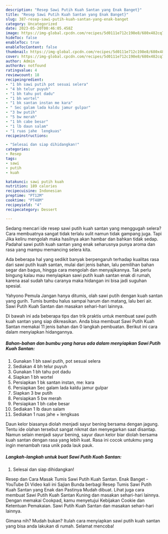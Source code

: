 ```yaml
---
description: "Resep Sawi Putih Kuah Santan yang Enak Banget}"
title: "Resep Sawi Putih Kuah Santan yang Enak Banget}"
slug: 387-resep-sawi-putih-kuah-santan-yang-enak-banget
category: Uncategorized
date: 2023-05-20T00:46:05.458Z
image: https://img-global.cpcdn.com/recipes/5d0111e712c198e8/680x482cq70/sawi-putih-kuah-santan-foto-resep-utama.jpg
hideToc: false
enableToc: true
enableTocContent: false
thumbnail: https://img-global.cpcdn.com/recipes/5d0111e712c198e8/680x482cq70/sawi-putih-kuah-santan-foto-resep-utama.jpg
cover: https://img-global.cpcdn.com/recipes/5d0111e712c198e8/680x482cq70/sawi-putih-kuah-santan-foto-resep-utama.jpg
author: Admin
authorAv: notfound
ratingvalue: 4
reviewcount: 18
recipeingredient:
- "1 bh sawi putih pot sesuai selera"
- "4 bh telur puyuh"
- "1 bh tahu pot dadu"
- "1 bh wortel"
- "1 bk santan instan me kara"
- " Sec galam lada kaldu jamur gulpar"
- "3 bw putih"
- "5 bw merah"
- "1 bh cabe besar"
- "1 lb daun salam"
- "1 ruas jahe  lengkuas"
recipeinstructions:

- "Selesai dan siap dihidangkan!"
categories:
- Resep
tags:
- sawi
- putih
- kuah

katakunci: sawi putih kuah 
nutrition: 189 calories
recipecuisine: Indonesian
preptime: "PT12M"
cooktime: "PT48M"
recipeyield: "4"
recipecategory: Dessert

---
```



Sedang mencari ide resep sawi putih kuah santan yang menggugah selera? Cara membuatnya sangat tidak terlalu sulit namun tidak gampang juga. Tapi Jika keliru mengolah maka hasilnya akan hambar dan bahkan tidak sedap. Padahal sawi putih kuah santan yang enak seharusnya punya aroma dan rasa yang mampu memancing selera kita.


Ada beberapa hal yang sedikit banyak berpengaruh terhadap kualitas rasa dari sawi putih kuah santan, mulai dari jenis bahan, lalu pemilihan bahan segar dan bagus, hingga cara mengolah dan menyajikannya. Tak perlu bingung kalau mau menyiapkan sawi putih kuah santan enak di rumah, karena asal sudah tahu caranya maka hidangan ini bisa jadi suguhan spesial.

Yahyono Pemula Jangan hanya ditumis, olah sawi putih dengan kuah santan yang gurih. Tumis bumbu halus sampai harum dan matang, lalu beri air. Sawi Putih Kuah Santan dan masakan sehari-hari lainnya.


Di bawah ini ada beberapa tips dan trik praktis untuk membuat sawi putih kuah santan yang siap dikreasikan. Anda bisa membuat Sawi Putih Kuah Santan memakai 11 jenis bahan dan 0 langkah pembuatan. Berikut ini cara dalam menyiapkan hidangannya.

<!--inarticleads1-->

##### Bahan-bahan dan bumbu yang harus ada dalam menyiapkan Sawi Putih Kuah Santan:

1. Gunakan 1 bh sawi putih, pot sesuai selera
1. Sediakan 4 bh telur puyuh
1. Gunakan 1 bh tahu pot dadu
1. Siapkan 1 bh wortel
1. Persiapkan 1 bk santan instan, me: kara
1. Persiapkan  Sec galam lada kaldu jamur gulpar
1. Siapkan 3 bw putih
1. Persiapkan 5 bw merah
1. Persiapkan 1 bh cabe besar
1. Sediakan 1 lb daun salam
1. Sediakan 1 ruas jahe + lengkuas


Daun kelor biasanya diolah menjadi sayur bening bersama dengan jagung. Tentu ide olahan tersebut sangat nikmat dan menyegarkan saat disantap. Namun selain menjadi sayur bening, sayur daun kelor biar diolah bersama kuah santan dengan rasa yang lebih kuat. Rasa ini cocok untukmu yang ingin menambah rasa unik pada lauk pauk. 

<!--inarticleads2-->

##### Langkah-langkah untuk buat Sawi Putih Kuah Santan:


1. Selesai dan siap dihidangkan!

Resep dan Cara Masak Tumis Sawi Putih Kuah Santan. Enak Banget - YouTube Di Video kali ini Sajian Bunda berbagi Resep Tumis Sawi Putih Kuah Santan yang Enak dan Pastinya Mudah dibuat. Lihat juga cara membuat Sawi Putih Kuah Santan Kuning dan masakan sehari-hari lainnya. Dengan memakai Cookpad, kamu menyetujui Kebijakan Cookie dan Ketentuan Pemakaian. Sawi Putih Kuah Santan dan masakan sehari-hari lainnya. 

Gimana nih? Mudah bukan? Itulah cara menyiapkan sawi putih kuah santan yang bisa anda lakukan di rumah. Selamat mencoba!
